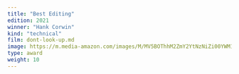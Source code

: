 ```yaml
---
title: "Best Editing"
edition: 2021
winner: "Hank Corwin"
kind: "technical"
film: dont-look-up.md
image: https://m.media-amazon.com/images/M/MV5BOThhM2ZmY2YtNzNiZi00YWM1LWIxYjgtOTUyMzE0MDExYmEyXkEyXkFqcGdeQXVyOTkwMzYwNzI@._V1_.jpg
type: award
weight: 10
---
```

